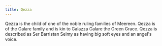 ```yaml
---
title: Qezza
---
```


Qezza is the child of one of the noble ruling families of Meereen. Qezza is of the Galare family and is kin to Galazza Galare the Green Grace. Qezza is described as Ser Barristan Selmy as having big soft eyes and an angel's voice.


